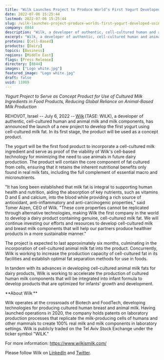 ```yaml
---
title: "Wilk Launches Project to Produce World’s First Yogurt Developed Using Cell-Cultured Milk Fat"
date: 2022-07-06 15:25:44
lastmod: 2022-07-06 15:25:44
slug: /wilk-launches-project-produce-worlds-first-yogurt-developed-using-cell-cultured-milk-fat
company: 8844
description: "Wilk, a developer of authentic, cell-cultured human and animal milk and milk components, has announced the launch of a new project to develop the first yogurt using cell-cultured milk fat. In its first stage, the product will be used as a concept product."
excerpt: "Wilk, a developer of authentic, cell-cultured human and animal milk and milk components, has announced the launch of a new project to develop the first yogurt using cell-cultured milk fat. In its first stage, the product will be used as a concept product."
proteins: [Cell-Based]
products: [Dairy]
topics: [Business]
regions: [Middle East]
flags: [Press Release]
directory: [8844]
images: ["Logo white.jpg"]
featured_image: "Logo white.jpg"
draft: false
uuid: 11069
---
```

*Yogurt Project to Serve as Concept Product for Use of Cultured Milk
Ingredients in Food Products, Reducing Global Reliance on Animal-Based
Milk Production*

REHOVOT, Israel -- July 6, 2022
-- [Wilk](https://wilkismilk.com/) (TASE: WILK), a developer of
authentic, cell-cultured human and animal milk and milk components, has
announced the launch of a new project to develop the first yogurt using
cell-cultured milk fat. In its first stage, the product will be used as
a concept product.

The yogurt will be the first food product to incorporate a cell-cultured
milk ingredient and serve as proof of the viability of Wilk's cell-based
technology for minimizing the need to use animals in future dairy
production. The product will contain the core component of fat cultured
from cells, ensuring that it retains the inherent nutritional benefits
only found in real milk fats, including the full complement of essential
macro and micronutrients.

"It has long been established that milk fat is integral to supporting
human health and nutrition, aiding the absorption of key nutrients, such
as vitamins D and E and calcium, into the blood while providing a rich
source of antioxidant, anti-inflammatory and anti-carcinogenic
properties," said Tomer Aizen, CEO of Wilk. "These core properties
cannot be replicated through alternative technologies, making Wilk the
first company in the world to develop a dairy product containing
genuine, cell-cultured milk fat. We will continue investing our efforts
and resources to develop cell-cultured milk and breast milk components
that will help our partners produce healthier products in a more
sustainable manner."

The project is expected to last approximately six months, culminating in
the incorporation of cell-cultured animal milk fat into the product.
Concurrently, Wilk is working to increase the production capacity of
cell-cultured fat in its facilities and establish optimal fat separation
methods for use in foods.

In tandem with its advances in developing cell-cultured animal milk fats
for dairy products, Wilk is working to accelerate the production of
cultured human milk components that will be integrated into infant
formula to develop products that are optimized for infants' growth and
development.

**About Wilk ** 

Wilk operates at the crossroads of Biotech and FoodTech, developing
technologies for producing cultured human breast and animal milk. Having
launched operations in 2020, the company holds patents on laboratory
production processes that replicate the milk-producing cells of humans
and other mammals to create 100% real milk and milk components in
laboratory settings. Wilk is publicly traded on the Tel Aviv Stock
Exchange under the ticker symbol "WILK."

For more information: <https://www.wilkismilk.com/>

Please follow Wilk on
[LinkedIn](https://www.linkedin.com/company/wilkismilk/) and
[Twitter](https://twitter.com/WilkIsMilk).
